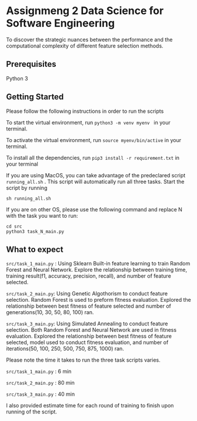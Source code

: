 # Assignmeng 2 Data Science for Software Engineering

To discover the strategic nuances between the performance and the computational complexity of different feature selection methods.

## Prerequisites

Python 3

## Getting Started

Please follow the following instructions in order to run the scripts

To start the virtual environment, run `python3 -m venv myenv ` in your terminal.

To activate the virtual environment, run `source myenv/bin/active` in your terminal.

To install all the dependencies, run `pip3 install -r requirement.txt` in your terminal

If you are using MacOS, you can take advantage of the predeclared script `running_all.sh` . This script will automatically run all three tasks. Start the script by running 

    sh running_all.sh

If you are on other OS, please use the following command and replace N with the task you want to run:
    
    cd src
    python3 task_N_main.py

## What to expect

`src/task_1_main.py` : Using Sklearn Built-in feature learning to train Random Forest and Neural Network. Explore the relationship between training time, training result(f1, accuracy, precision, recall), and number of feature selected. 

`src/task_2_main.py`: Using Genetic Algothorism to conduct feature selection. Random Forest is used to preform fitness evaluation. Explored the relationship between best fitness of feature selected and number of generations(10, 30, 50, 80, 100) ran. 

`src/task_3_main.py`: Using Simulated Annealing to conduct feature selection. Both Random Forest and Neural Network are used in fitness evaluation. Explored the relationship between best fitness of feature selected, model used to conduct fitness evaluation, and number of iterations(50, 100, 250, 500, 750, 875, 1000) ran. 

Please note the time it takes to run the three task scripts varies.

`src/task_1_main.py` : 6 min

`src/task_2_main.py` : 80 min

`src/task_3_main.py` : 40 min

I also provided estimate time for each round of training to finish upon running of the script. 

